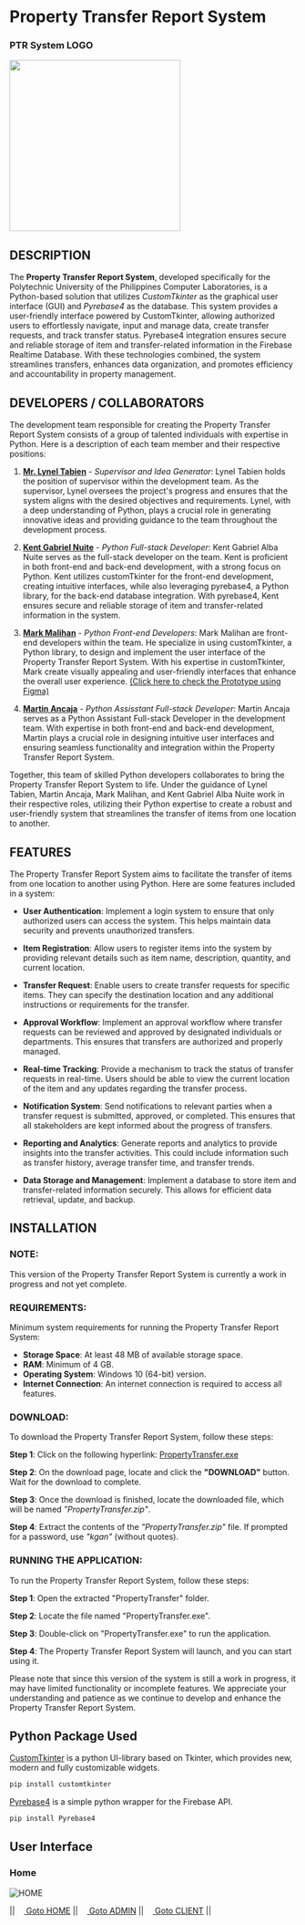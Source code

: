 # Property Transfer Report System

### PTR System LOGO
[<img src="https://github.com/kganallinone/PropertyTransferReport/assets/86733485/c6a11cea-a2e0-4493-877a-997e05d3fa7e" heigth="300" width="300"/>](https://www.mediafire.com/file/d2vksih1vi6kp6e/PropertyTransfer.zip/file)
## DESCRIPTION

The **Property Transfer Report System**, developed specifically for the Polytechnic University of the Philippines Computer Laboratories, is a Python-based solution that utilizes *CustomTkinter* as the graphical user interface (GUI) and *Pyrebase4* as the database. This system provides a user-friendly interface powered by CustomTkinter, allowing authorized users to effortlessly navigate, input and manage data, create transfer requests, and track transfer status. Pyrebase4 integration ensures secure and reliable storage of item and transfer-related information in the Firebase Realtime Database. With these technologies combined, the system streamlines transfers, enhances data organization, and promotes efficiency and accountability in property management.

## DEVELOPERS / COLLABORATORS
The development team responsible for creating the Property Transfer Report System consists of a group of talented individuals with expertise in Python. Here is a description of each team member and their respective positions:

1. **[Mr. Lynel Tabien](https://www.facebook.com/lynel.tabien)** - *Supervisor and Idea Generator*:
Lynel Tabien holds the position of supervisor within the development team. As the supervisor, Lynel oversees the project's progress and ensures that the system aligns with the desired objectives and requirements. Lynel, with a deep understanding of Python, plays a crucial role in generating innovative ideas and providing guidance to the team throughout the development process.

2. **[Kent Gabriel Nuite](https://github.com/kganallinone)** - *Python Full-stack Developer*:
Kent Gabriel Alba Nuite serves as the full-stack developer on the team. Kent is proficient in both front-end and back-end development, with a strong focus on Python. Kent utilizes customTkinter for the front-end development, creating intuitive interfaces, while also leveraging pyrebase4, a Python library, for the back-end database integration. With pyrebase4, Kent ensures secure and reliable storage of item and transfer-related information in the system. 

3. **[Mark Malihan](https://github.com/MarkMalihan)** - *Python Front-end Developers*: Mark Malihan are front-end developers within the team. He specialize in using customTkinter, a Python library, to design and implement the user interface of the Property Transfer Report System. With his expertise in customTkinter, Mark create visually appealing and user-friendly interfaces that enhance the overall user experience. [(Click here to check the Prototype using Figma)](https://www.figma.com/file/zp9lGuf5wNZPVT0gkdk9D7/ptr?type=design&node-id=0%3A1&mode=design&t=zmfA1jx0PWIUcc3y-1)

4. **[Martin Ancaja](https://github.com/Louies03)** - *Python Assisstant Full-stack Developer*: Martin Ancaja serves as a Python Assistant Full-stack Developer in the development team. With expertise in both front-end and back-end development, Martin plays a crucial role in designing intuitive user interfaces and ensuring seamless functionality and integration within the Property Transfer Report System.

Together, this team of skilled Python developers collaborates to bring the Property Transfer Report System to life. Under the guidance of Lynel Tabien, Martin Ancaja, Mark Malihan, and Kent Gabriel Alba Nuite work in their respective roles, utilizing their Python expertise to create a robust and user-friendly system that streamlines the transfer of items from one location to another.

## FEATURES
The Property Transfer Report System aims to facilitate the transfer of items from one location to another using Python. Here are some features included in a system:

- **User Authentication**: Implement a login system to ensure that only authorized users can access the system. This helps maintain data security and prevents unauthorized transfers.

- **Item Registration**: Allow users to register items into the system by providing relevant details such as item name, description, quantity, and current location.

- **Transfer Request**: Enable users to create transfer requests for specific items. They can specify the destination location and any additional instructions or requirements for the transfer.

- **Approval Workflow**: Implement an approval workflow where transfer requests can be reviewed and approved by designated individuals or departments. This ensures that transfers are authorized and properly managed.

- **Real-time Tracking**: Provide a mechanism to track the status of transfer requests in real-time. Users should be able to view the current location of the item and any updates regarding the transfer process.

- **Notification System**: Send notifications to relevant parties when a transfer request is submitted, approved, or completed. This ensures that all stakeholders are kept informed about the progress of transfers.

- **Reporting and Analytics**: Generate reports and analytics to provide insights into the transfer activities. This could include information such as transfer history, average transfer time, and transfer trends.

- **Data Storage and Management**: Implement a database to store item and transfer-related information securely. This allows for efficient data retrieval, update, and backup.



## INSTALLATION

### NOTE:
This version of the Property Transfer Report System is currently a work in progress and not yet complete.

### REQUIREMENTS:
Minimum system requirements for running the Property Transfer Report System:

- **Storage Space**: At least 48 MB of available storage space.
- **RAM**: Minimum of 4 GB.
- **Operating System**: Windows 10 (64-bit) version.
- **Internet Connection**: An internet connection is required to access all features.


### DOWNLOAD:
To download the Property Transfer Report System, follow these steps:

**Step 1**: Click on the following hyperlink: [PropertyTransfer.exe](https://www.mediafire.com/file/d2vksih1vi6kp6e/PropertyTransfer.zip/file)

**Step 2**: On the download page, locate and click the **"DOWNLOAD"** button. Wait for the download to complete.

**Step 3**: Once the download is finished, locate the downloaded file, which will be named *"PropertyTransfer.zip"*.

**Step 4**: Extract the contents of the *"PropertyTransfer.zip"* file. If prompted for a password, use *"kgan"* (without quotes).

### RUNNING THE APPLICATION:
To run the Property Transfer Report System, follow these steps:

**Step 1**: Open the extracted "PropertyTransfer" folder.

**Step 2**: Locate the file named "PropertyTransfer.exe".

**Step 3**: Double-click on "PropertyTransfer.exe" to run the application.

**Step 4**: The Property Transfer Report System will launch, and you can start using it.

Please note that since this version of the system is still a work in progress, it may have limited functionality or incomplete features. We appreciate your understanding and patience as we continue to develop and enhance the Property Transfer Report System.


## Python Package Used

[CustomTkinter](https://github.com/TomSchimansky/CustomTkinter) is a python UI-library based on Tkinter, which provides new, modern and fully customizable widgets. 
```bash
pip install customtkinter
```
[Pyrebase4](https://github.com/nhorvath/Pyrebase4) is a simple python wrapper for the Firebase API.
```bash
pip install Pyrebase4
```
## User Interface

### Home
![HOME](https://github.com/kganallinone/PropertyTransferReport/assets/86733485/5f145bc3-1293-4483-b447-bce2b9cdda7c)

|| [<img src="https://static.vecteezy.com/system/resources/previews/010/158/131/original/house-symbol-home-icon-sign-design-free-png.png" width="12"/> Goto HOME](https://github.com/kganallinone/KGANTutorials) || [<img src="https://static.vecteezy.com/system/resources/previews/010/158/131/original/house-symbol-home-icon-sign-design-free-png.png" width="12"/> Goto ADMIN](https://github.com/kganallinone/KGANTutorials) || [<img src="https://static.vecteezy.com/system/resources/previews/010/158/131/original/house-symbol-home-icon-sign-design-free-png.png" width="12"/> Goto CLIENT](https://github.com/kganallinone/KGANTutorials) ||
